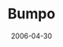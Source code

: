 ---
layout: episode
date: 2006-04-30
length: 764
title: Bumpo
description: >
  Joybubbles recounts the story of the imaginary friend of a girl named Sheralyn.
  Sheralyn was a part of a play group Joybubbles went to. She had been adopted
  out of a children's hospital as a young child.
  <br/>
  <br/>
  One day, on the way to a parenting meeting for her adopted mom, Sheralyn
  had to use the bathroom so they stopped at a gas station. After continuing on
  almost all the way to the destination, Sheralyn suddenly realized she had left
  her imaginary friend Bumpo at the gas station. They turned around and drove all
  the way back, ten or twelve miles, to get Bumpo. Sheralyn called her adopted mom
  "mommy" for the first time, and from then on they celebrated the anniversary
  of the finding of Bumpo instead of the official adoption date.
tags:
  - full
  - has description
  - imaginary friends
  - children
---